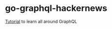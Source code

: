 # go-graphql-hackernews
[Tutorial](https://www.howtographql.com/graphql-go/1-getting-started/) to learn all around GraphQL

